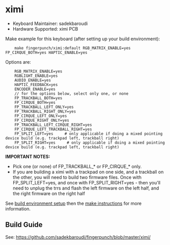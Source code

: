 # ximi

* Keyboard Maintainer: sadekbaroudi
* Hardware Supported: ximi PCB

Make example for this keyboard (after setting up your build environment):
```
    make fingerpunch/ximi:default RGB_MATRIX_ENABLE=yes FP_CIRQUE_BOTH=yes HAPTIC_ENABLE=yes
```

Options are:
```
    RGB_MATRIX_ENABLE=yes
    RGBLIGHT_ENABLE=yes
    AUDIO_ENABLE=yes
    HAPTIC_FEEDBACK=yes
    ENCODER_ENABLE=yes
    // for the options below, select only one, or none
    FP_TRACKBALL_BOTH=yes
    FP_CIRQUE_BOTH=yes
    FP_TRACKBALL_LEFT_ONLY=yes
    FP_TRACKBALL_RIGHT_ONLY=yes
    FP_CIRQUE_LEFT_ONLY=yes
    FP_CIRQUE_RIGHT_ONLY=yes
    FP_TRACKBALL_LEFT_CIRQUE_RIGHT=yes
    FP_CIRQUE_LEFT_TRACKBALL_RIGHT=yes
    FP_SPLIT_LEFT=yes     # only applicable if doing a mixed pointing device build (e.g. trackpad left, trackball right)
    FP_SPLIT_RIGHT=yes     # only applicable if doing a mixed pointing device build (e.g. trackpad left, trackball right)
```

**IMPORTANT NOTES:**
* Pick one (or none) of FP_TRACKBALL_* or FP_CIRQUE_* only.
* If you are building a ximi with a trackpad on one side, and a trackball on the other, you will need to build two firmware files. Once with FP_SPLIT_LEFT=yes, and once with FP_SPLIT_RIGHT=yes - then you'll need to unplug the trrs and flash the left firmware on the left half, and the right firmware on the right half

See [build environment setup](https://docs.qmk.fm/#/getting_started_build_tools) then the [make instructions](https://docs.qmk.fm/#/getting_started_make_guide) for more information.

## Build Guide

See:
https://github.com/sadekbaroudi/fingerpunch/blob/master/ximi/
